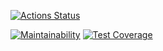 [![Actions Status](https://github.com/Lobstre/java-project-71/workflows/hexlet-check/badge.svg)](https://github.com/Lobstre/java-project-71/actions)

[![Maintainability](https://api.codeclimate.com/v1/badges/d8177fbf03e929c101a5/maintainability)](https://codeclimate.com/github/Lobstre/java-project-71/maintainability)
[![Test Coverage](https://api.codeclimate.com/v1/badges/d8177fbf03e929c101a5/test_coverage)](https://codeclimate.com/github/Lobstre/java-project-71/test_coverage)